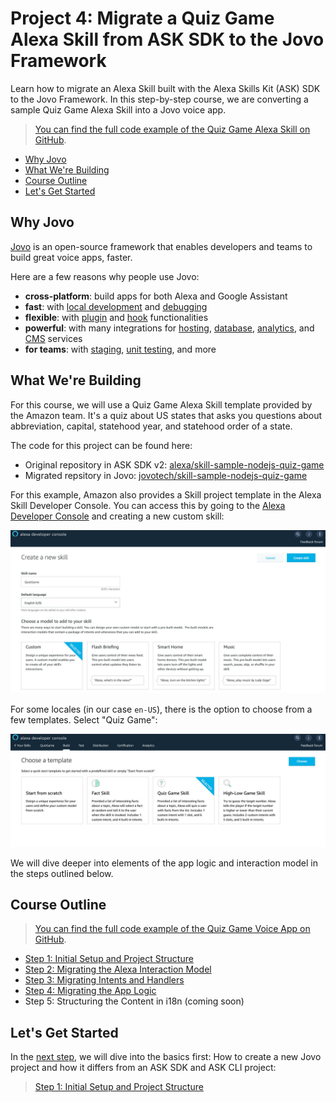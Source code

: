 # Project 4: Migrate a Quiz Game Alexa Skill from ASK SDK to the Jovo Framework

Learn how to migrate an Alexa Skill built with the Alexa Skills Kit (ASK) SDK to the Jovo Framework. In this step-by-step course, we are converting a sample  Quiz Game Alexa Skill into a Jovo voice app.

> [You can find the full code example of the Quiz Game Alexa Skill on GitHub](https://github.com/jovotech/skill-sample-nodejs-quiz-game/).

* [Why Jovo](#why-jovo)
* [What We're Building](#what-were-building)
* [Course Outline](#course-outline)
* [Let's Get Started](#lets-get-started)

## Why Jovo

[Jovo](https://www.jovo.tech) is an open-source framework that enables developers and teams to build great voice apps, faster.

Here are a few reasons why people use Jovo:
* **cross-platform**: build apps for both Alexa and Google Assistant
* **fast**: with [local development](https://www.jovo.tech/docs/jovo-webhook) and [debugging](https://www.jovo.tech/docs/debugger)
* **flexible**: with [plugin](https://www.jovo.tech/docs/plugins) and [hook](https://www.jovo.tech/docs/hooks) functionalities
* **powerful**: with many integrations for [hosting](https://www.jovo.tech/docs/hosting), [database](https://www.jovo.tech/docs/databases), [analytics](https://www.jovo.tech/docs/analytics), and [CMS](https://www.jovo.tech/docs/cms) services
* **for teams**: with [staging](https://www.jovo.tech/docs/project-js#stages), [unit testing](https://www.jovo.tech/docs/unit-testing), and more

## What We're Building

For this course, we will use a Quiz Game Alexa Skill template provided by the Amazon team. It's a quiz about US states that asks you questions about abbreviation, capital, statehood year, and statehood order of a state.

The code for this project can be found here:

* Original repository in ASK SDK v2: [alexa/skill-sample-nodejs-quiz-game](https://github.com/alexa/skill-sample-nodejs-quiz-game)
* Migrated repsitory in Jovo: [jovotech/skill-sample-nodejs-quiz-game](https://github.com/jovotech/skill-sample-nodejs-quiz-game/tree/jovo)

For this example, Amazon also provides a Skill project template in the Alexa Skill Developer Console. You can access this by going to the [Alexa Developer Console](https://developer.amazon.com/alexa/console/ask) and creating a new custom skill:

![Create a new Alexa Skill](./img/create-new-alexa-skill.jpg "Create a Custom Skill in the Alexa Developer Console")

For some locales (in our case `en-US`), there is the option to choose from a few templates. Select "Quiz Game":

![Quiz Game Alexa Skill Template](./img/alexa-quizgame-template.jpg "Create an Quiz Game Alexa Skill in the Alexa Developer Console")

We will dive deeper into elements of the app logic and interaction model in the steps outlined below.

## Course Outline

> [You can find the full code example of the Quiz Game Voice App on GitHub](https://github.com/jovotech/skill-sample-nodejs-quiz-game/).

* [Step 1: Initial Setup and Project Structure](./step-1-project-setup.md)
* [Step 2: Migrating the Alexa Interaction Model](./step-2-interaction-model.md)
* [Step 3: Migrating Intents and Handlers](./step-3-intents-handlers.md)
* [Step 4: Migrating the App Logic](./step-4-app-logic.md)
* Step 5: Structuring the Content in i18n (coming soon)


## Let's Get Started

In the [next step]((./step-1-project-setup.md)), we will dive into the basics first: How to create a new Jovo project and how it differs from an ASK SDK and ASK CLI project: 

> [Step 1: Initial Setup and Project Structure](./step-1-project-setup.md)



<!--[metadata]: { "description": "Learn how to migrate an Alexa Skill built with the Alexa Skills Kit (ASK) SDK to the Jovo Framework.", "author": "jan-koenig" }-->